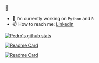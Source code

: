 ### 👋

- 🔭 I’m currently working on `Python` and `R`
- 📫 How to reach me: [LinkedIn](https://www.linkedin.com/in/pedro-corsob/)

[![Pedro's github stats](https://github-readme-stats.vercel.app/api?username=PedroCorsob&count_private=true&show_icons=true&theme=blue-green)](https://github.com/anuraghazra/github-readme-stats)

[![Readme Card](https://github-readme-stats.vercel.app/api/pin/?username=PedroCorsob&repo=sportTechnic)](https://github.com/Eduardogallegos/sportTechnic)

[![Readme Card](https://github-readme-stats.vercel.app/api/pin/?username=PedroCorsob&repo=sportTechniciOS)](https://github.com/Eduardogallegos/sportTechniciOS)
